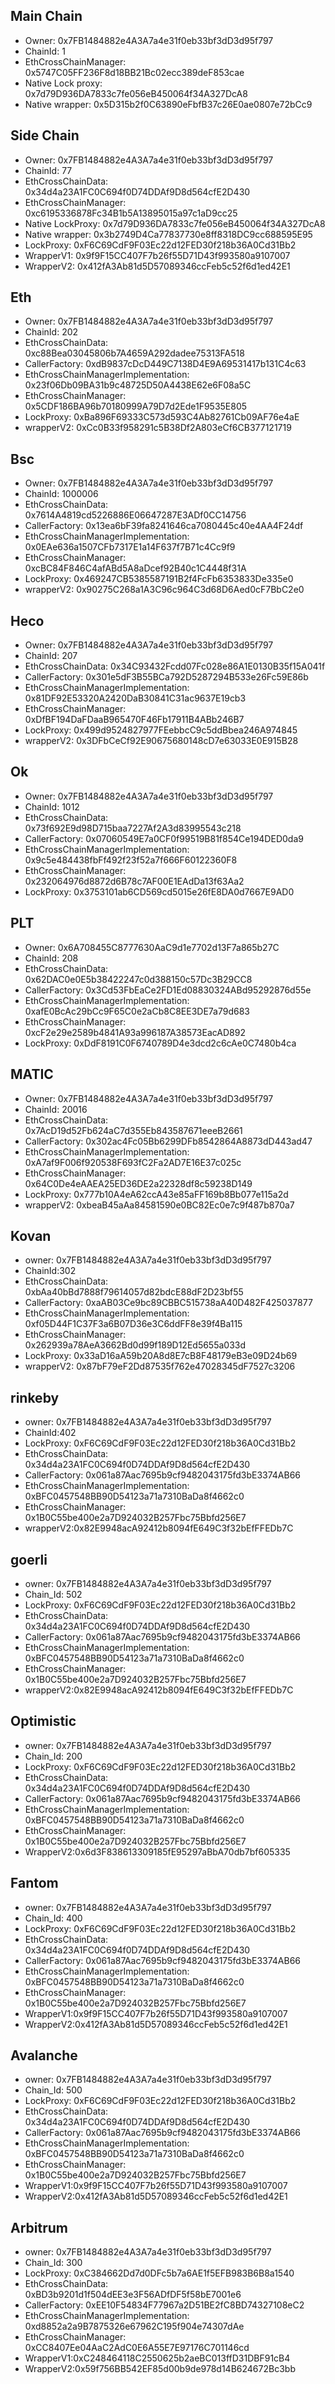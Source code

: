 ## Main Chain
+ Owner:  0x7FB1484882e4A3A7a4e31f0eb33bf3dD3d95f797
+ ChainId:  1
+ EthCrossChainManager: 0x5747C05FF236F8d18BB21Bc02ecc389deF853cae
+ Native Lock proxy: 0x7d79D936DA7833c7fe056eB450064f34A327DcA8
+ Native wrapper: 0x5D315b2f0C63890eFbfB37c26E0ae0807e72bCc9

## Side Chain
+ Owner:  0x7FB1484882e4A3A7a4e31f0eb33bf3dD3d95f797
+ ChainId:  77
+ EthCrossChainData: 0x34d4a23A1FC0C694f0D74DDAf9D8d564cfE2D430
+ EthCrossChainManager: 0xc6195336878Fc34B1b5A13895015a97c1aD9cc25
+ Native LockProxy: 0x7d79D936DA7833c7fe056eB450064f34A327DcA8
+ Native wrapper: 0x3b2749D4Ca77837730e8ff8318DC9cc688595E95
+ LockProxy: 0xF6C69CdF9F03Ec22d12FED30f218b36A0Cd31Bb2
+ WrapperV1: 0x9f9F15CC407F7b26f55D71D43f993580a9107007
+ WrapperV2: 0x412fA3Ab81d5D57089346ccFeb5c52f6d1ed42E1

## Eth

+ Owner:  0x7FB1484882e4A3A7a4e31f0eb33bf3dD3d95f797
+ ChainId:  202
+ EthCrossChainData:  0xc88Bea03045806b7A4659A292dadee75313FA518
+ CallerFactory:  0xdB9837cDcD449C7138D4E9A69531417b131C4c63
+ EthCrossChainManagerImplementation: 0x23f06Db09BA31b9c48725D50A4438E62e6F08a5C
+ EthCrossChainManager: 0x5CDF186BA96b70180999A79D7d2Ede1F9535E805
+ LockProxy: 0xBa896F69333C573d593C4Ab82761Cb09AF76e4aE
+ wrapperV2: 0xCc0B33f958291c5B38Df2A803eCf6CB377121719

## Bsc

+ Owner: 0x7FB1484882e4A3A7a4e31f0eb33bf3dD3d95f797
+ ChainId: 1000006
+ EthCrossChainData: 0x7614A4819cd5226886E06647287E3ADf0CC14756
+ CallerFactory: 0x13ea6bF39fa8241646ca7080445c40e4AA4F24df
+ EthCrossChainManagerImplementation: 0x0EAe636a1507CFb7317E1a14F637f7B71c4Cc9f9
+ EthCrossChainManager: 0xcBC84F846C4afABd5A8aDcef92B40c1C4448f31A
+ LockProxy: 0x469247CB5385587191B2f4FcFb6353833De335e0
+ wrapperV2: 0x90275C268a1A3C96c964C3d68D6Aed0cF7BbC2e0

## Heco

+ Owner: 0x7FB1484882e4A3A7a4e31f0eb33bf3dD3d95f797
+ ChainId: 207
+ EthCrossChainData: 0x34C93432Fcdd07Fc028e86A1E0130B35f15A041f
+ CallerFactory: 0x301e5dF3B55BCa792D5287294B533e26Fc59E86b
+ EthCrossChainManagerImplementation: 0x81DF92E53320A2420DaB30841C31ac9637E19cb3
+ EthCrossChainManager: 0xDfBF194DaFDaaB965470F46Fb17911B4ABb246B7
+ LockProxy: 0x499d9524827977FEebbcC9c5ddBbea246A974845
+ wrapperV2: 0x3DFbCeCf92E90675680148cD7e63033E0E915B28

## Ok

+ Owner: 0x7FB1484882e4A3A7a4e31f0eb33bf3dD3d95f797
+ ChainId: 1012
+ EthCrossChainData: 0x73f692E9d98D715baa7227Af2A3d83995543c218
+ CallerFactory: 0x07060549E7a0CF0f99519B81f854Ce194DED0da9
+ EthCrossChainManagerImplementation: 0x9c5e484438fbFf492f23f52a7f666F60122360F8
+ EthCrossChainManager: 0x232064976d8872d6B78c7AF00E1EAdDa13f63Aa2
+ LockProxy: 0x3753101ab6CD569cd5015e26fE8DA0d7667E9AD0

## PLT

+ Owner: 0x6A708455C8777630AaC9d1e7702d13F7a865b27C
+ ChainId: 208
+ EthCrossChainData: 0x62DAC0e0E5b38422247c0d388150c57Dc3B29CC8
+ CallerFactory: 0x3Cd53FbEaCe2FD1Ed08830324ABd95292876d55e
+ EthCrossChainManagerImplementation: 0xafE0BcAc29bCc9F65C0e2aCb8C8EE3DE7a79d683
+ EthCrossChainManager: 0xcF2e29e2589b4841A93a996187A38573EacAD892
+ LockProxy: 0xDdF8191C0F6740789D4e3dcd2c6cAe0C7480b4ca

## MATIC

+ Owner: 0x7FB1484882e4A3A7a4e31f0eb33bf3dD3d95f797
+ ChainId: 20016
+ EthCrossChainData: 0x7AcD19d52Fb624aC7d355Eb843587671eeeB2661
+ CallerFactory: 0x302ac4Fc05Bb6299DFb8542864A8873dD443ad47
+ EthCrossChainManagerImplementation: 0xA7af9F006f920538F693fC2Fa2AD7E16E37c025c
+ EthCrossChainManager: 0x64C0De4eAAEA25ED36DE2a22328df8c59238D149
+ LockProxy: 0x777b10A4eA62ccA43e85aFF169b8Bb077e115a2d
+ wrapperV2: 0xbeaB45aAa84581590e0BC82Ec0e7c9f487b870a7

## Kovan
+ owner: 0x7FB1484882e4A3A7a4e31f0eb33bf3dD3d95f797
+ ChainId:302
+ EthCrossChainData: 0xbAa40bBd7888f79614057d82bdcE88dF2D23bf55
+ CallerFactory: 0xaAB03Ce9bc89CBBC515738aA40D482F425037877
+ EthCrossChainManagerImplementation: 0xf05D44F1C37F3a6B07D36e3C6ddFF8e39f4Ba115
+ EthCrossChainManager: 0x262939a78AeA3662Bd0d99f189D12Ed5655a033d
+ LockProxy: 0x33aD16aA59b20A8d8E7cB8F48179eB3e09D24b69
+ wrapperV2: 0x87bF79eF2Dd87535f762e47028345dF7527c3206

## rinkeby
+ owner: 0x7FB1484882e4A3A7a4e31f0eb33bf3dD3d95f797
+ ChainId:402
+ LockProxy: 0xF6C69CdF9F03Ec22d12FED30f218b36A0Cd31Bb2
+ EthCrossChainData: 0x34d4a23A1FC0C694f0D74DDAf9D8d564cfE2D430
+ CallerFactory: 0x061a87Aac7695b9cf9482043175fd3bE3374AB66
+ EthCrossChainManagerImplementation: 0xBFC0457548BB90D54123a71a7310BaDa8f4662c0
+ EthCrossChainManager: 0x1B0C55be400e2a7D924032B257Fbc75Bbfd256E7
+ wrapperV2:0x82E9948acA92412b8094fE649C3f32bEfFFEDb7C

## goerli
+ owner: 0x7FB1484882e4A3A7a4e31f0eb33bf3dD3d95f797
+ Chain_Id: 502
+ LockProxy: 0xF6C69CdF9F03Ec22d12FED30f218b36A0Cd31Bb2
+ EthCrossChainData: 0x34d4a23A1FC0C694f0D74DDAf9D8d564cfE2D430
+ CallerFactory: 0x061a87Aac7695b9cf9482043175fd3bE3374AB66
+ EthCrossChainManagerImplementation: 0xBFC0457548BB90D54123a71a7310BaDa8f4662c0
+ EthCrossChainManager: 0x1B0C55be400e2a7D924032B257Fbc75Bbfd256E7
+ wrapperV2:0x82E9948acA92412b8094fE649C3f32bEfFFEDb7C

## Optimistic
+ owner: 0x7FB1484882e4A3A7a4e31f0eb33bf3dD3d95f797
+ Chain_Id: 200
+ LockProxy: 0xF6C69CdF9F03Ec22d12FED30f218b36A0Cd31Bb2
+ EthCrossChainData: 0x34d4a23A1FC0C694f0D74DDAf9D8d564cfE2D430
+ CallerFactory: 0x061a87Aac7695b9cf9482043175fd3bE3374AB66
+ EthCrossChainManagerImplementation: 0xBFC0457548BB90D54123a71a7310BaDa8f4662c0
+ EthCrossChainManager: 0x1B0C55be400e2a7D924032B257Fbc75Bbfd256E7
+ WrapperV2:0x6d3F838613309185fE95297aBbA70db7bf605335

## Fantom
+ owner: 0x7FB1484882e4A3A7a4e31f0eb33bf3dD3d95f797
+ Chain_Id: 400
+ LockProxy: 0xF6C69CdF9F03Ec22d12FED30f218b36A0Cd31Bb2
+ EthCrossChainData: 0x34d4a23A1FC0C694f0D74DDAf9D8d564cfE2D430
+ CallerFactory: 0x061a87Aac7695b9cf9482043175fd3bE3374AB66
+ EthCrossChainManagerImplementation: 0xBFC0457548BB90D54123a71a7310BaDa8f4662c0
+ EthCrossChainManager: 0x1B0C55be400e2a7D924032B257Fbc75Bbfd256E7
+ WrapperV1:0x9f9F15CC407F7b26f55D71D43f993580a9107007
+ WrapperV2:0x412fA3Ab81d5D57089346ccFeb5c52f6d1ed42E1

## Avalanche
+ owner: 0x7FB1484882e4A3A7a4e31f0eb33bf3dD3d95f797
+ Chain_Id: 500
+ LockProxy: 0xF6C69CdF9F03Ec22d12FED30f218b36A0Cd31Bb2
+ EthCrossChainData: 0x34d4a23A1FC0C694f0D74DDAf9D8d564cfE2D430
+ CallerFactory: 0x061a87Aac7695b9cf9482043175fd3bE3374AB66
+ EthCrossChainManagerImplementation: 0xBFC0457548BB90D54123a71a7310BaDa8f4662c0
+ EthCrossChainManager: 0x1B0C55be400e2a7D924032B257Fbc75Bbfd256E7
+ WrapperV1:0x9f9F15CC407F7b26f55D71D43f993580a9107007
+ WrapperV2:0x412fA3Ab81d5D57089346ccFeb5c52f6d1ed42E1

## Arbitrum
+ owner: 0x7FB1484882e4A3A7a4e31f0eb33bf3dD3d95f797
+ Chain_Id: 300
+ LockProxy: 0xC384662Dd7d0DFc5b7a6AE1f5EFB983B6B8a1540
+ EthCrossChainData: 0xBD3b9201d1f504dEE3e3F56ADfDF5f58bE7001e6
+ CallerFactory: 0xEE10F54834F77967a2D51BE2fC8BD74327108eC2
+ EthCrossChainManagerImplementation: 0xd8852a2a9B7875326e67962C195f904e74307dAe
+ EthCrossChainManager: 0xCC8407Ee04AaC2AdC0E6A55E7E97176C701146cd
+ WrapperV1:0xC248464118C2550625b2aeBC013ffD31DBF91cB4
+ WrapperV2:0x59f756BB542EF85d00b9de978d14B624672Bc3bb
